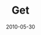 ---
layout: message
category: message
series: "Lavish"
title: "Get"
date: 2010-05-30
program-description: "Brian Tome discusses how pleasure is an important part of
experiencing God’s grace."
program: "http://www.crossroads.net/players/media/hq/05_29-30_10Program.pdf"
program-title: "Get (Program)"
audio-description: "Brian Tome discusses how pleasure is an important part of
experiencing God’s grace."
audio: "http://s3.amazonaws.com/crossroadsaudiomessages/Lavish4.mp3"
audio-title: "Get"
audio-duration: "36:09"
video-description: "Brian Tome discusses how pleasure is an important part of
experiencing God’s grace."
video-title: "Get"
video: "https://s3.amazonaws.com/crossroadsvideomessages/Lavish4.mp4"
video-poster: "https://www.crossroads.net/uploadedfiles/052910_still.jpg"
---
